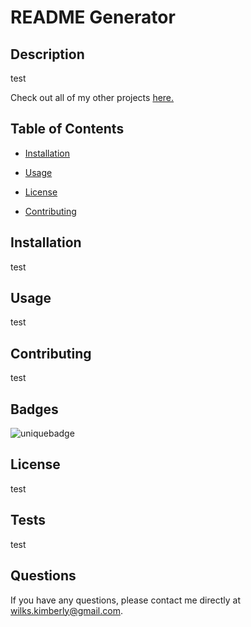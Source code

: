 # README Generator
## Description 

test 

Check out all of my other projects [here.](https://github.com/kwilks3) 

## Table of Contents 

- [Installation](#installation) 

- [Usage](#usage) 

- [License](#license) 

- [Contributing](#contributing) 

## Installation 

test 

## Usage 

test 

## Contributing 

test 

## Badges 

![uniquebadge](https://img.shields.io/static/v1?label=build&message=passed&color=green)
## License 

test 

## Tests 

test
## Questions 

If you have any questions, please contact me directly at wilks.kimberly@gmail.com. 

  